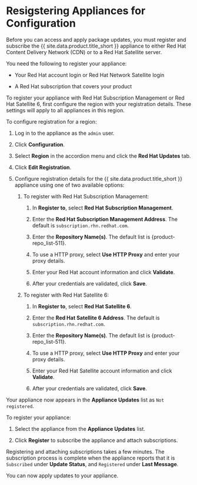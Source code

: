 # Resigstering Appliances for Configuration

Before you can access and apply package updates, you must register and subscribe
the {{ site.data.product.title_short }} appliance to either Red Hat Content
Delivery Network (CDN) or to a Red Hat Satellite server.

You need the following to register your appliance:

- Your Red Hat account login or Red Hat Network Satellite login

- A Red Hat subscription that covers your product

To register your appliance with Red Hat Subscription Management or Red Hat
Satellite 6, first configure the region with your registration details. These
settings will apply to all appliances in this region.

To configure registration for a region:

1. Log in to the appliance as the `admin` user.

2. Click **Configuration**.

3. Select **Region** in the accordion menu and click the **Red Hat Updates** tab.

4. Click **Edit Registration**.

5. Configure registration details for the {{ site.data.product.title_short }}
   appliance using one of two available options:

    1. To register with Red Hat Subscription Management:

        1. In **Register to**, select **Red Hat Subscription Management**.

        2. Enter the **Red Hat Subscription Management Address**. The default is
           `subscription.rhn.redhat.com`.

        3. Enter the **Repository Name(s)**. The default list is {product-repo\_list-511}.

        4. To use a HTTP proxy, select **Use HTTP Proxy** and enter your proxy details.

        5. Enter your Red Hat account information and click **Validate**.

        6. After your credentials are validated, click **Save**.

    2. To register with Red Hat Satellite 6:

        1. In **Register to**, select **Red Hat Satellite 6**.

        2. Enter the **Red Hat Satellite 6 Address**. The default is
            `subscription.rhn.redhat.com`.

        3. Enter the **Repository Name(s)**. The default list is {product-repo\_list-511}.

        4. To use a HTTP proxy, select **Use HTTP Proxy** and enter your proxy details.

        5. Enter your Red Hat Satellite account information and click **Validate**.

        6. After your credentials are validated, click **Save**.

Your appliance now appears in the **Appliance Updates** list as `Not registered`.

To register your appliance:

1. Select the appliance from the **Appliance Updates** list.

2. Click **Register** to subscribe the appliance and attach subscriptions.

Registering and attaching subscriptions takes a few minutes. The subscription process is complete when the appliance reports that it is `Subscribed` under **Update Status**, and `Registered` under **Last Message**.

You can now apply updates to your appliance.
